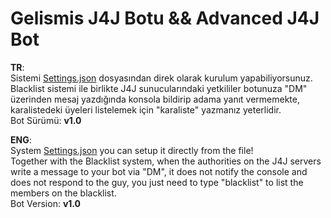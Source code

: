 # Gelismis J4J Botu && Advanced J4J Bot

<b>TR</b>:<br/>Sistemi [Settings.json](https://github.com/RowyHere/advanced-j4j-bot/settings.json) dosyasından direk olarak kurulum yapabiliyorsunuz.<br/>Blacklist sistemi ile birlikte J4J sunucularındaki yetkililer botunuza "DM" üzerinden mesaj yazdığında konsola bildirip adama yanıt vermemekte, karalistedeki üyeleri listelemek için "<prefix>karaliste" yazmanız yeterlidir.<br/>Bot Sürümü: <b>v1.0</b>
  
<b>ENG</b>:<br/>System [Settings.json](https://github.com/RowyHere/advanced-j4j-bot/settings.json) you can setup it directly from the file!<br/>Together with the Blacklist system, when the authorities on the J4J servers write a message to your bot via "DM", it does not notify the console and does not respond to the guy, you just need to type "<prefix>blacklist" to list the members on the blacklist.<br/>Bot Version: <b>v1.0</b>
